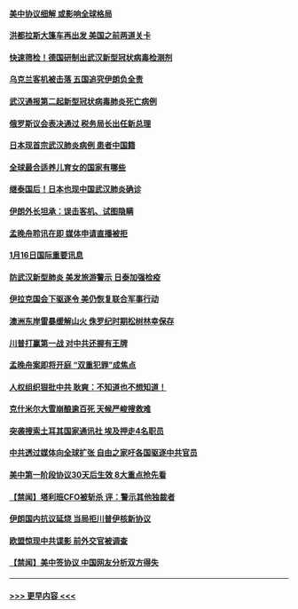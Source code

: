 #### [美中协议细解 或影响全球格局](../pages/prog202/a102754450.md?t=01170911) 
#### [洪都拉斯大篷车再出发 美国之前两道关卡](../pages/prog202/a102754430.md?t=01170911) 
#### [快速筛检！德国研制出武汉新型冠状病毒检测剂](../pages/prog202/a102754330.md?t=01170911) 
#### [乌克兰客机被击落 五国追究伊朗负全责](../pages/prog202/a102754374.md?t=01170911) 
#### [武汉通报第二起新型冠状病毒肺炎死亡病例](../pages/prog202/a102754298.md?t=01170911) 
#### [俄罗斯议会表决通过 税务局长出任新总理](../pages/prog202/a102754288.md?t=01170911) 
#### [日本现首宗武汉肺炎病例 患者中国籍](../pages/prog202/a102754250.md?t=01170911) 
#### [全球最合适养儿育女的国家有哪些](../pages/prog202/a102754198.md?t=01170911) 
#### [继泰国后！日本也现中国武汉肺炎确诊](../pages/prog202/a102754064.md?t=01170911) 
#### [伊朗外长坦承：误击客机、试图隐瞒](../pages/prog202/a102754062.md?t=01170911) 
#### [孟晚舟聆讯在即 媒体申请直播被拒](../pages/prog202/a102754058.md?t=01170911) 
#### [1月16日国际重要讯息](../pages/prog202/a102754054.md?t=01170911) 
#### [防武汉新型肺炎 美发旅游警示 日泰加强检疫](../pages/prog202/a102753986.md?t=01170911) 
#### [伊拉克国会下驱逐令 美仍恢复联合军事行动](../pages/prog202/a102753975.md?t=01170911) 
#### [澳洲东岸雷暴缓解山火 侏罗纪时期松树林幸保存](../pages/prog202/a102753943.md?t=01170911) 
#### [川普打赢第一战 对中共还握有王牌](../pages/prog202/a102753874.md?t=01170911) 
#### [孟晚舟案即将开庭 “双重犯罪”成焦点](../pages/prog202/a102753891.md?t=01170911) 
#### [人权组织狠批中共 耿爽：不知道也不想知道！](../pages/prog202/a102753872.md?t=01170911) 
#### [克什米尔大雪崩酿逾百死 天候严峻搜救难](../pages/prog202/a102753837.md?t=01170911) 
#### [突袭搜索土耳其国家通讯社 埃及押走4名职员](../pages/prog202/a102753805.md?t=01170911) 
#### [中共透过媒体向全球扩张 自由之家吁各国驱逐中共官员](../pages/prog202/a102753798.md?t=01170911) 
#### [美中第一阶段协议30天后生效 8大重点抢先看](../pages/prog202/a102753782.md?t=01170911) 
#### [【禁闻】塔利班CFO被斩杀 评：警示其他独裁者](../pages/prog202/a102753756.md?t=01170911) 
#### [伊朗国内抗议延烧 当局拒川普伊核新协议](../pages/prog202/a102753697.md?t=01170911) 
#### [欧盟惊现中共谍影 前外交官被调查](../pages/prog202/a102753660.md?t=01170911) 
#### [【禁闻】美中签协议 中国网友分析双方得失](../pages/prog202/a102753688.md?t=01170911) 

----
#### [ >>> 更早内容 <<< ](../indexes/prog202-earlier.md)

